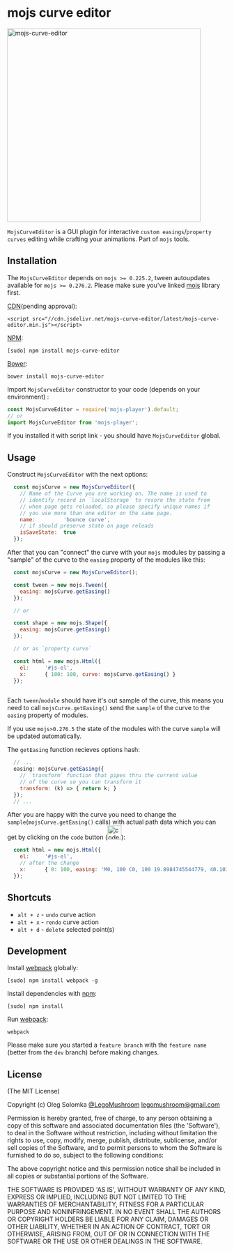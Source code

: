 # mojs curve editor

<img width="444" src="https://github.com/legomushroom/mojs-curve-editor/blob/master/mockups/curve-editor.png?raw=true" alt="mojs-curve-editor" />

`MojsCurveEditor` is a GUI plugin for interactive `custom easings`/`property curves` editing while crafting your animations. Part of `mojs` tools.

## Installation

The `MojsCurveEditor` depends on `mojs >= 0.225.2`, tween autoupdates available for `mojs >= 0.276.2`. Please make sure you've linked [mojs](https://github.com/legomushroom/mojs) library first.

[CDN](https://www.jsdelivr.com/)(pending approval):

```
<script src="//cdn.jsdelivr.net/mojs-curve-editor/latest/mojs-curve-editor.min.js"></script>
```

[NPM](https://www.npmjs.com/):

```
[sudo] npm install mojs-curve-editor
```

[Bower](http://bower.io/):

```
bower install mojs-curve-editor
```

Import `MojsCurveEditor` constructor to your code (depends on your environment) :

```javascript
const MojsCurveEditor = require('mojs-player').default;
// or
import MojsCurveEditor from 'mojs-player';
```

If you installed it with script link - you should have `MojsCurveEditor` global.

## Usage

Construct `MojsCurveEditor` with the next options:

```javascript
  const mojsCurve = new MojsCurveEditor({
    // Name of the Curve you are working on. The name is used to
    // identify record in `localStorage` to resore the state from
    // when page gets reloaded, so please specify unique names if 
    // you use more than one editor on the same page.
    name:         'bounce curve',
    // if should preserve state on page reloads
    isSaveState:  true
  });
```

After that you can "connect" the curve with your `mojs` modules by passing a "sample" of the curve to the `easing` property of the modules like this:

```javascript
  const mojsCurve = new MojsCurveEditor();

  const tween = new mojs.Tween({
    easing: mojsCurve.getEasing()
  });

  // or

  const shape = new mojs.Shape({
    easing: mojsCurve.getEasing()
  });

  // or as `property curve`

  const html = new mojs.Html({
    el:     '#js-el',
    x:      { 100: 100, curve: mojsCurve.getEasing() }
  });
    
```

Each `tween`/`module` should have it's out sample of the curve, this means you need to call `mojsCurve.getEasing()` send the `sample` of the curve to the `easing` property of modules.  

If you use `mojs>0.276.5` the state of the modules with the curve `sample` will be updated automatically.

The `getEasing` function recieves options hash:

```javascript
  // ...
  easing: mojsCurve.getEasing({
    // `transform` function that pipes thru the current value
    // of the curve so you can transform it
    transform: (k) => { return k; }
  });
  // ...

```

After you are happy with the curve you need to change the `sample`(`mojsCurve.getEasing()` calls) with actual path data which you can get by clicking on the `code` button (<img width="32" style="margin-bottom: -10px" src="https://github.com/legomushroom/mojs-curve-editor/blob/master/mockups/code-button.png?raw=true" alt="code button" />):

```javascript
  const html = new mojs.Html({
    el:     '#js-el',
    // after the change
    x:      { 0: 100, easing: 'M0, 100 C0, 100 19.8984745544779, 40.10152544552211 30, 30 C40.1015254455221, 19.89847455447789 80, 45 80, 45 C80, 45 100, 0 100, 0 ' }
  });
```

## Shortcuts

- `alt + z`  - `undo` curve action
- `alt + x`  - `rendo` curve action
- `alt + d`  - `delete` selected point(s)

## Development

Install [webpack](https://webpack.github.io/) globally:

```
[sudo] npm install webpack -g
```

Install dependencies with [npm](https://www.npmjs.com/):

```
[sudo] npm install
```

Run [webpack](https://webpack.github.io/):

```
webpack
```

Please make sure you started a `feature branch` with the `feature name` (better from the `dev` branch) before making changes.

## License

(The MIT License)

Copyright (c) Oleg Solomka [@LegoMushroom](https://twitter.com/legomushroom) [legomushroom@gmail.com](mailto:legomushroom@gmail.com)

Permission is hereby granted, free of charge, to any person obtaining a copy of this software and associated documentation files (the 'Software'), to deal in the Software without restriction, including without limitation the rights to use, copy, modify, merge, publish, distribute, sublicense, and/or sell copies of the Software, and to permit persons to whom the Software is furnished to do so, subject to the following conditions:

The above copyright notice and this permission notice shall be included in all copies or substantial portions of the Software.

THE SOFTWARE IS PROVIDED 'AS IS', WITHOUT WARRANTY OF ANY KIND, EXPRESS OR IMPLIED, INCLUDING BUT NOT LIMITED TO THE WARRANTIES OF MERCHANTABILITY, FITNESS FOR A PARTICULAR PURPOSE AND NONINFRINGEMENT. IN NO EVENT SHALL THE AUTHORS OR COPYRIGHT HOLDERS BE LIABLE FOR ANY CLAIM, DAMAGES OR OTHER LIABILITY, WHETHER IN AN ACTION OF CONTRACT, TORT OR OTHERWISE, ARISING FROM, OUT OF OR IN CONNECTION WITH THE SOFTWARE OR THE USE OR OTHER DEALINGS IN THE SOFTWARE.

